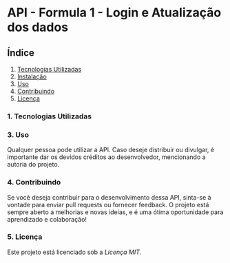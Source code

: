 # API - Formula 1 - Login e Atualização dos dados

## Índice

1. [Tecnologias Utilizadas](#tecnologias-utilizadas)
2. [Instalação](#instalacao)
3. [Uso](#uso)
4. [Contribuindo](#contribuindo)
5. [Licença](#licenca)

### 1. Tecnologias Utilizadas



### 3. Uso

Qualquer pessoa pode utilizar a API. Caso deseje distribuir ou divulgar, é importante dar os devidos créditos ao desenvolvedor, mencionando a autoria do projeto.

### 4. Contribuindo

Se você deseja contribuir para o desenvolvimento dessa API, sinta-se à vontade para enviar pull requests ou fornecer feedback. O projeto está sempre aberto a melhorias e novas ideias, e é uma ótima oportunidade para aprendizado e colaboração!

### 5. Licença

Este projeto está licenciado sob a *Licença MIT*.

